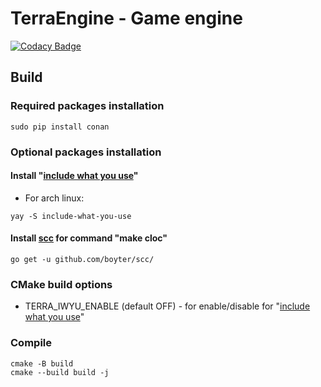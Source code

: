 # TerraEngine - Game engine

[![Codacy Badge](https://api.codacy.com/project/badge/Grade/e40797b1630c4f12be1f1e1077073fba)](https://app.codacy.com/gh/TerraGraphics/TerraEngine?utm_source=github.com&utm_medium=referral&utm_content=TerraGraphics/TerraEngine&utm_campaign=Badge_Grade_Settings)

## Build

### Required packages installation

```console
sudo pip install conan
```

### Optional packages installation

#### Install "[include what you use](https://github.com/include-what-you-use/include-what-you-use)"

* For arch linux:

```console
yay -S include-what-you-use
```

#### Install [scc](https://github.com/boyter/scc) for command "make cloc"

```console
go get -u github.com/boyter/scc/
```

### CMake build options

* TERRA_IWYU_ENABLE (default OFF) - for enable/disable for "[include what you use](https://github.com/include-what-you-use/include-what-you-use)"

### Compile

```console
cmake -B build
cmake --build build -j
```
